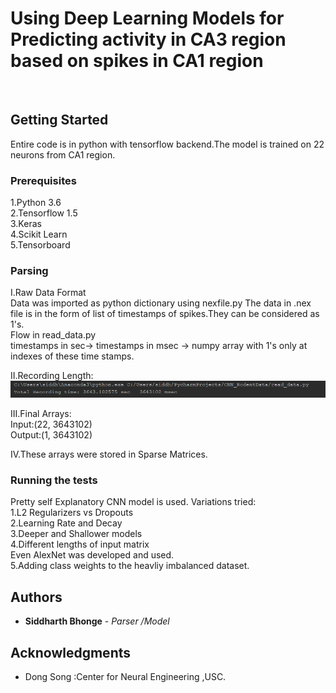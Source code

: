 # Using Deep Learning Models for Predicting activity in CA3 region based on spikes in CA1 region  

<br />



## Getting Started

Entire code is in python with tensorflow backend.The model is trained on 22 neurons from CA1 region.


### Prerequisites

1.Python 3.6 <br />
2.Tensorflow 1.5<br />
3.Keras <br />
4.Scikit Learn<br />
5.Tensorboard


### Parsing

I.Raw Data Format<br />
Data was imported as python dictionary using nexfile.py
The data in .nex file is in the form of list of timestamps of spikes.They can be considered as 1's.<br />
Flow in read_data.py<br />
timestamps in sec-> timestamps in msec -> numpy array with 1's only at indexes of these time stamps.<br/>

II.Recording Length:
![alt text](https://github.com/siddharthbhonge/Deep-learning-in-NeuroScience/blob/master/images/1.png)


III.Final Arrays:<br/>
Input:(22, 3643102)<br />
Output:(1, 3643102)<br />

IV.These arrays were stored in Sparse Matrices.



### Running the tests

Pretty  self Explanatory CNN model is used.
Variations tried:<br />
1.L2 Regularizers vs Dropouts<br />
2.Learning Rate and Decay<br />
3.Deeper and Shallower models<br />
4.Different lengths of input matrix<br />
Even AlexNet was developed and used.<br />
5.Adding class weights to the heavliy imbalanced dataset.<br />



## Authors

* **Siddharth Bhonge** - *Parser /Model* <br /> 


## Acknowledgments

* Dong Song :Center for Neural Engineering ,USC.